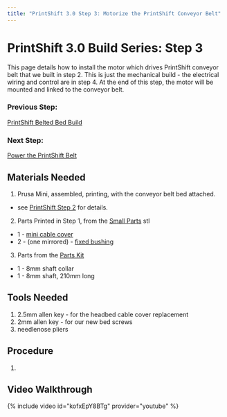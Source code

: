 ```yaml
---
title: "PrintShift 3.0 Step 3: Motorize the PrintShift Conveyor Belt"
---
```



# PrintShift 3.0 Build Series: Step 3

This page details how to install the motor which drives PrintShift conveyor belt that we built in step 2.  This is just the mechanical build - the electrical wiring and control are in step 4. At the end of this step, the motor will be mounted and linked to the conveyor belt.

### Previous Step:
[PrintShift Belted Bed Build](/portfolio/PrintShift-3-0-Step-2-Belted-Bed-Build)
### Next Step:
[Power the PrintShift Belt](/portfolio/PrintShift-3-0-Step-4-Powering-the-PrintShift-Conveyor-Belt)

## Materials Needed
1. Prusa Mini, assembled, printing, with the conveyor belt bed attached.
  * see [PrintShift Step 2](/portfolio/PrintShift-3-0-Step-2-Belted-Bed-Build) for details.
2. Parts Printed in Step 1, from the [Small Parts](https://github.com/paenian/PrintShift/blob/main/prusa%20mini/printshift%203.0%20ejector/PrintShift%20-%20all%20small%20parts.stl) stl
  * 1 - [mini cable cover](https://github.com/paenian/PrintShift/blob/main/prusa%20mini/printshift%203.0%20ejector/MINI-heatbed-cable-cover-bottom.stl)
  * 2 - (one mirrored) - [fixed bushing](https://github.com/paenian/PrintShift/blob/main/prusa%20mini/printshift%203.0%20ejector/lifted%20belt%20shaft%20mount%20-%20fixed%20bushing.stl)
3. Parts from the [Parts Kit](/portfolio/Bill-of-Materials)
  *  1 - 8mm shaft collar
  *  1 - 8mm shaft, 210mm long


## Tools Needed
1. 2.5mm allen key - for the headbed cable cover replacement
2. 2mm allen key - for our new bed screws
3. needlenose pliers

## Procedure
1. 

## Video Walkthrough
{% include video id="kofxEpY8BTg" provider="youtube" %}
